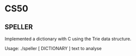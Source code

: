 # CS50
## SPELLER

Implemented a dictionary with C using the Trie data structure. 

Usage: ./speller [ DICTIONARY ] text to analyse 
